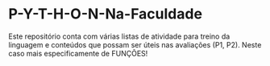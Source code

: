 # P-Y-T-H-O-N-Na-Faculdade
Este repositório conta com várias listas de atividade para treino da linguagem e conteúdos que possam ser úteis nas avaliações (P1, P2). Neste caso mais especificamente de FUNÇÕES!
